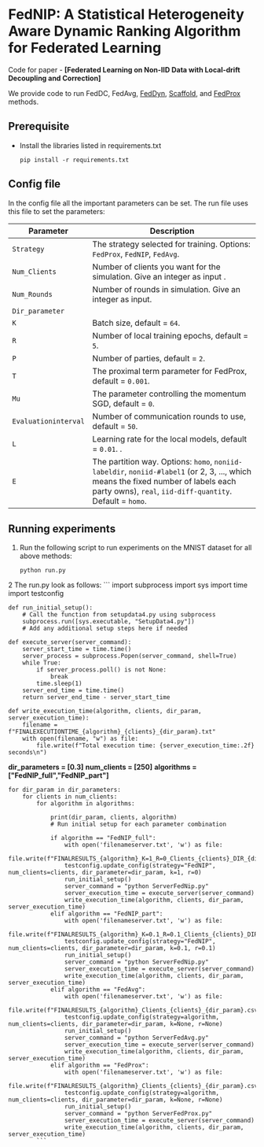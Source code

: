 # FedNIP: A Statistical Heterogeneity Aware Dynamic Ranking Algorithm for Federated Learning
Code for paper - **[Federated Learning on Non-IID Data with Local-drift Decoupling and Correction]**

We provide code to run FedDC, FedAvg, 
[FedDyn](https://openreview.net/pdf?id=B7v4QMR6Z9w), 
[Scaffold](https://openreview.net/pdf?id=B7v4QMR6Z9w), and [FedProx](https://arxiv.org/abs/1812.06127) methods.


## Prerequisite
* Install the libraries listed in requirements.txt
    ```
    pip install -r requirements.txt
    ```

  
## Config file
In the config file all the important parameters can be set. The run file uses this file to set the parameters:


| Parameter      | Description                                                                                    |
| --------------- | ---------------------------------------------------------------------------------------------- |
| `Strategy`         | The strategy selected for training. Options: `FedProx`, `FedNIP`, `FedAvg`.        |
| `Num_Clients`       | Number of clients you want for the simulation. Give an integer as input . |
| `Num_Rounds`           | Number of rounds in simulation. Give an integer as input. |
| `Dir_parameter`            |                                          |
| `K`    | Batch size, default = `64`.                                                                    |
| `R`        | Number of local training epochs, default = `5`.                                                |
| `P`     | Number of parties, default = `2`.                                                              |
| `T`            | The proximal term parameter for FedProx, default = `0.001`.                                    |
| `Mu`           | The parameter controlling the momentum SGD, default = `0`.                                    |
| `Evaluationinterval`    | Number of communication rounds to use, default = `50`.                                         |
| `L`    | Learning rate for the local models, default = `0.01`. .                                         |
| `E`     | The partition way. Options: `homo`, `noniid-labeldir`, `noniid-#label1` (or 2, 3, ..., which means the fixed number of labels each party owns), `real`, `iid-diff-quantity`. Default = `homo`. |

## Running experiments

1. Run the following script to run experiments on the MNIST dataset for all above methods:
    ```
    python run.py
    ```
2 The run.py look as follows:
    ```
    import subprocess
    import sys
    import time
    import testconfig
    
    def run_initial_setup():
        # Call the function from setupdata4.py using subprocess
        subprocess.run([sys.executable, "SetupData4.py"])
        # Add any additional setup steps here if needed
    
    def execute_server(server_command):
        server_start_time = time.time()
        server_process = subprocess.Popen(server_command, shell=True)
        while True:
            if server_process.poll() is not None:
                break
            time.sleep(1)
        server_end_time = time.time()
        return server_end_time - server_start_time
    
    def write_execution_time(algorithm, clients, dir_param, server_execution_time):
        filename = f"FINALEXECUTIONTIME_{algorithm}_{clients}_{dir_param}.txt"
        with open(filename, "w") as file:
            file.write(f"Total execution time: {server_execution_time:.2f} seconds\n")
**dir_parameters = [0.3]**
**num_clients = [250]**
**algorithms = ["FedNIP_full","FedNIP_part"]**
    
    for dir_param in dir_parameters:
        for clients in num_clients:
            for algorithm in algorithms:
    
                print(dir_param, clients, algorithm)
                # Run initial setup for each parameter combination
    
                if algorithm == "FedNIP_full":
                    with open('filenameserver.txt', 'w') as file:
                        file.write(f"FINALRESULTS_{algorithm}_K=1_R=0_Clients_{clients}_DIR_{dir_param}_newrun.csv")
                    testconfig.update_config(strategy="FedNIP", num_clients=clients, dir_parameter=dir_param, k=1, r=0)
                    run_initial_setup()
                    server_command = "python ServerFedNip.py"
                    server_execution_time = execute_server(server_command)
                    write_execution_time(algorithm, clients, dir_param, server_execution_time)
                elif algorithm == "FedNIP_part":
                    with open('filenameserver.txt', 'w') as file:
                        file.write(f"FINALRESULTS_{algorithm}_K=0.1_R=0.1_Clients_{clients}_DIR_{dir_param}_newrun.csv")
                    testconfig.update_config(strategy="FedNIP", num_clients=clients, dir_parameter=dir_param, k=0.1, r=0.1)
                    run_initial_setup()
                    server_command = "python ServerFedNip.py"
                    server_execution_time = execute_server(server_command)
                    write_execution_time(algorithm, clients, dir_param, server_execution_time)
                elif algorithm == "FedAvg":
                    with open('filenameserver.txt', 'w') as file:
                        file.write(f"FINALRESULTS_{algorithm}_Clients_{clients}_{dir_param}.csv")
                    testconfig.update_config(strategy=algorithm, num_clients=clients, dir_parameter=dir_param, k=None, r=None)
                    run_initial_setup()
                    server_command = "python ServerFedAvg.py"
                    server_execution_time = execute_server(server_command)
                    write_execution_time(algorithm, clients, dir_param, server_execution_time)
                elif algorithm == "FedProx":
                    with open('filenameserver.txt', 'w') as file:
                        file.write(f"FINALRESULTS_{algorithm}_Clients_{clients}_{dir_param}.csv")
                    testconfig.update_config(strategy=algorithm, num_clients=clients, dir_parameter=dir_param, k=None, r=None)
                    run_initial_setup()
                    server_command = "python ServerFedProx.py"
                    server_execution_time = execute_server(server_command)
                    write_execution_time(algorithm, clients, dir_param, server_execution_time)
            ```
